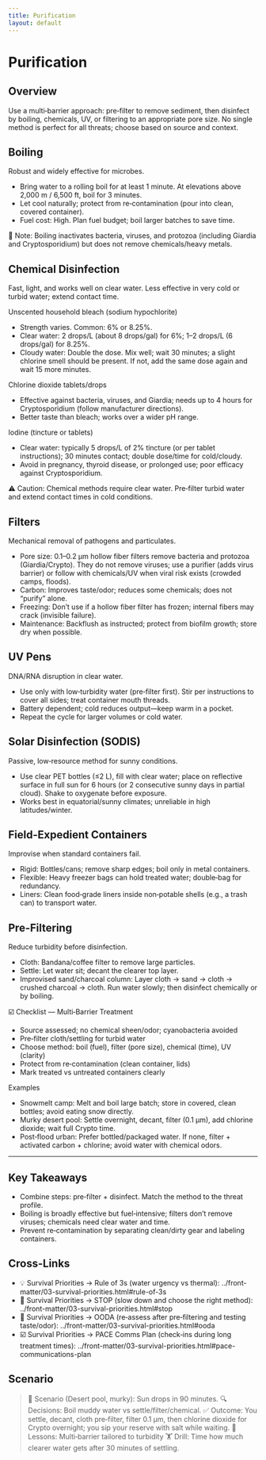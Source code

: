 ```yaml
---
title: Purification
layout: default
---
```


# Purification

## Overview
Use a multi‑barrier approach: pre‑filter to remove sediment, then disinfect by boiling, chemicals, UV, or filtering to an appropriate pore size. No single method is perfect for all threats; choose based on source and context.

## Boiling
Robust and widely effective for microbes.

- Bring water to a rolling boil for at least 1 minute. At elevations above 2,000 m / 6,500 ft, boil for 3 minutes.
- Let cool naturally; protect from re‑contamination (pour into clean, covered container).
- Fuel cost: High. Plan fuel budget; boil larger batches to save time.

📝 Note: Boiling inactivates bacteria, viruses, and protozoa (including Giardia and Cryptosporidium) but does not remove chemicals/heavy metals.

## Chemical Disinfection
Fast, light, and works well on clear water. Less effective in very cold or turbid water; extend contact time.

Unscented household bleach (sodium hypochlorite)
- Strength varies. Common: 6% or 8.25%.
- Clear water: 2 drops/L (about 8 drops/gal) for 6%; 1–2 drops/L (6 drops/gal) for 8.25%.
- Cloudy water: Double the dose. Mix well; wait 30 minutes; a slight chlorine smell should be present. If not, add the same dose again and wait 15 more minutes.

Chlorine dioxide tablets/drops
- Effective against bacteria, viruses, and Giardia; needs up to 4 hours for Cryptosporidium (follow manufacturer directions).
- Better taste than bleach; works over a wider pH range.

Iodine (tincture or tablets)
- Clear water: typically 5 drops/L of 2% tincture (or per tablet instructions); 30 minutes contact; double dose/time for cold/cloudy.
- Avoid in pregnancy, thyroid disease, or prolonged use; poor efficacy against Cryptosporidium.

⚠️ Caution: Chemical methods require clear water. Pre‑filter turbid water and extend contact times in cold conditions.

## Filters
Mechanical removal of pathogens and particulates.

- Pore size: 0.1–0.2 µm hollow fiber filters remove bacteria and protozoa (Giardia/Crypto). They do not remove viruses; use a purifier (adds virus barrier) or follow with chemicals/UV when viral risk exists (crowded camps, floods).
- Carbon: Improves taste/odor; reduces some chemicals; does not “purify” alone.
- Freezing: Don’t use if a hollow fiber filter has frozen; internal fibers may crack (invisible failure).
- Maintenance: Backflush as instructed; protect from biofilm growth; store dry when possible.

## UV Pens
DNA/RNA disruption in clear water.

- Use only with low‑turbidity water (pre‑filter first). Stir per instructions to cover all sides; treat container mouth threads.
- Battery dependent; cold reduces output—keep warm in a pocket.
- Repeat the cycle for larger volumes or cold water.

## Solar Disinfection (SODIS)
Passive, low‑resource method for sunny conditions.

- Use clear PET bottles (≤2 L), fill with clear water; place on reflective surface in full sun for 6 hours (or 2 consecutive sunny days in partial cloud). Shake to oxygenate before exposure.
- Works best in equatorial/sunny climates; unreliable in high latitudes/winter.

## Field-Expedient Containers
Improvise when standard containers fail.

- Rigid: Bottles/cans; remove sharp edges; boil only in metal containers.
- Flexible: Heavy freezer bags can hold treated water; double‑bag for redundancy.
- Liners: Clean food‑grade liners inside non‑potable shells (e.g., a trash can) to transport water.

## Pre-Filtering
Reduce turbidity before disinfection.

- Cloth: Bandana/coffee filter to remove large particles.
- Settle: Let water sit; decant the clearer top layer.
- Improvised sand/charcoal column: Layer cloth → sand → cloth → crushed charcoal → cloth. Run water slowly; then disinfect chemically or by boiling.

☑️ Checklist — Multi‑Barrier Treatment
- Source assessed; no chemical sheen/odor; cyanobacteria avoided
- Pre‑filter cloth/settling for turbid water
- Choose method: boil (fuel), filter (pore size), chemical (time), UV (clarity)
- Protect from re‑contamination (clean container, lids)
- Mark treated vs untreated containers clearly

Examples
- Snowmelt camp: Melt and boil large batch; store in covered, clean bottles; avoid eating snow directly.
- Murky desert pool: Settle overnight, decant, filter (0.1 µm), add chlorine dioxide; wait full Crypto time.
- Post‑flood urban: Prefer bottled/packaged water. If none, filter + activated carbon + chlorine; avoid water with chemical odors.

---

## Key Takeaways
- Combine steps: pre‑filter + disinfect. Match the method to the threat profile.
- Boiling is broadly effective but fuel‑intensive; filters don’t remove viruses; chemicals need clear water and time.
- Prevent re‑contamination by separating clean/dirty gear and labeling containers.

## Cross-Links
- 💡 Survival Priorities → Rule of 3s (water urgency vs thermal): ../front-matter/03-survival-priorities.html#rule-of-3s
- 📝 Survival Priorities → STOP (slow down and choose the right method): ../front-matter/03-survival-priorities.html#stop
- 📝 Survival Priorities → OODA (re‑assess after pre‑filtering and testing taste/odor): ../front-matter/03-survival-priorities.html#ooda
- ☑️ Survival Priorities → PACE Comms Plan (check‑ins during long treatment times): ../front-matter/03-survival-priorities.html#pace-communications-plan

## Scenario

> 🧭 Scenario (Desert pool, murky): Sun drops in 90 minutes.
> 🔍 Decisions: Boil muddy water vs settle/filter/chemical.
> ✅ Outcome: You settle, decant, cloth pre‑filter, filter 0.1 µm, then chlorine dioxide for Crypto overnight; you sip your reserve with salt while waiting.
> 🧠 Lessons: Multi‑barrier tailored to turbidity
> 🏋️ Drill: Time how much clearer water gets after 30 minutes of settling.
